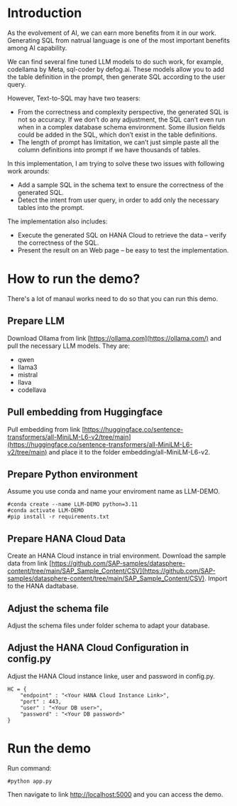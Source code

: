 # Introduction
As the evolvement of AI, we can earn more benefits from it in our work. Generating SQL from natrual language is one of the most important benefits among AI capability.

We can find several fine tuned LLM models to do such work, for example, codellama by Meta, sql-coder by defog.ai. These models allow you to add the table definition in the prompt, then generate SQL according to the user query.

However, Text-to-SQL may have two teasers:
- From the correctness and complexity perspective, the generated SQL is not so accuracy. If we don’t do any adjustment, the SQL can’t even run when in a complex database schema environment. Some illusion fields could be added in the SQL, which don’t exist in the table definitions.
- The length of prompt has limitation, we can’t just simple paste all the column definitions into prompt if we have thousands of tables.  

In this implementation, I am trying to solve these two issues with following work arounds:
- Add a sample SQL in the schema text to ensure the correctness of the generated SQL.
- Detect the intent from user query, in order to add only the necessary tables into the prompt.

The implementation also includes:
- Execute the generated SQL on HANA Cloud to retrieve the data – verify the correctness of the SQL.
- Present the result on an Web page – be easy to test the implementation.

# How to run the demo?
There's a lot of manaul works need to do so that you can run this demo.

## Prepare LLM
Download Ollama from link [https://ollama.com](https://ollama.com/) and pull the necessary LLM models. They are:
- qwen
- llama3
- mistral
- llava
- codellava

## Pull embedding from Huggingface
Pull embedding from link [https://huggingface.co/sentence-transformers/all-MiniLM-L6-v2/tree/main](https://huggingface.co/sentence-transformers/all-MiniLM-L6-v2/tree/main) and place it to the folder embedding/all-MiniLM-L6-v2.

## Prepare Python environment
Assume you use conda and name your enviroment name as LLM-DEMO.
```
#conda create --name LLM-DEMO python=3.11
#conda activate LLM-DEMO
#pip install -r requirements.txt
```
## Prepare HANA Cloud Data
Create an HANA Cloud instance in trial environment.
Download the sample data from link [https://github.com/SAP-samples/datasphere-content/tree/main/SAP_Sample_Content/CSV](https://github.com/SAP-samples/datasphere-content/tree/main/SAP_Sample_Content/CSV).
Import to the HANA dadtabase.

## Adjust the schema file
Adjust the schema files under folder schema to adapt your database.

## Adjust the HANA Cloud Configuration in config.py
Adjust the HANA Cloud instance linke, user and password in config.py.
```
HC = {
    "endpoint" : "<Your HANA Cloud Instance Link>",
    "port" : 443,
    "user" : "<Your DB user>",
    "password" : "<Your DB password>"
}
```

# Run the demo
Run command:
```
#python app.py
```
Then navigate to link [http://localhost:5000](http://localhost:5000) and you can access the demo.
